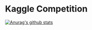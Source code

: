 # Kaggle Competition
[![Anurag's github stats](https://github-readme-stats.vercel.app/api?username=hectic97)](https://github.com/anuraghazra/github-readme-stats)
